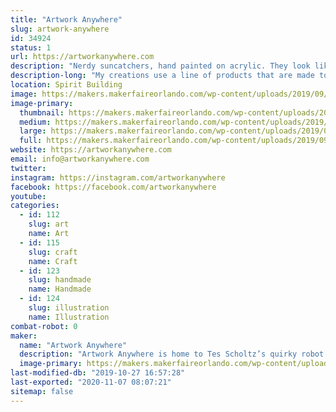 ```yaml
---
title: "Artwork Anywhere"
slug: artwork-anywhere
id: 34924
status: 1
url: https://artworkanywhere.com
description: "Nerdy suncatchers, hand painted on acrylic. They look like stained glass, but they are lightweight and shatter resistant. There will be finished pieces for sale, as well as sample pieces showing the various stages of creation."
description-long: "My creations use a line of products that are made to mimic stained glass. Many people use it on glass, but I chose to work on acrylic. Acrylic is less than half the weight of glass, and much more durable. I get a lot of questions about how I make my pieces. I don’t always use products as instructed, and I also make some of my own blends with different paints and additives. I have shown short video clips on instagram, but now I’m looking forward to having the opportunity to give people an idea of how the process actually looks, in person."
location: Spirit Building
image: https://makers.makerfaireorlando.com/wp-content/uploads/2019/09/EBDCD7C2-C6D5-411F-9F2C-1B810522237B-1022x1024.jpeg
image-primary:
  thumbnail: https://makers.makerfaireorlando.com/wp-content/uploads/2019/09/EBDCD7C2-C6D5-411F-9F2C-1B810522237B-150x150.jpeg
  medium: https://makers.makerfaireorlando.com/wp-content/uploads/2019/09/EBDCD7C2-C6D5-411F-9F2C-1B810522237B-300x300.jpeg
  large: https://makers.makerfaireorlando.com/wp-content/uploads/2019/09/EBDCD7C2-C6D5-411F-9F2C-1B810522237B-1022x1024.jpeg
  full: https://makers.makerfaireorlando.com/wp-content/uploads/2019/09/EBDCD7C2-C6D5-411F-9F2C-1B810522237B.jpeg
website: https://artworkanywhere.com
email: info@artworkanywhere.com
twitter: 
instagram: https://instagram.com/artworkanywhere
facebook: https://facebook.com/artworkanywhere
youtube: 
categories:
  - id: 112
    slug: art
    name: Art
  - id: 115
    slug: craft
    name: Craft
  - id: 123
    slug: handmade
    name: Handmade
  - id: 124
    slug: illustration
    name: Illustration
combat-robot: 0
maker:
  name: "Artwork Anywhere"
  description: "Artwork Anywhere is home to Tes Scholtz’s quirky robot art and nerdy suncatchers.  Hand painted on acrylic, they evoke the look of stained glass, and feature pop culture favorites, as well as many of her own designs."
  image-primary: https://makers.makerfaireorlando.com/wp-content/uploads/2019/07/F64BE7D8-C772-4CEC-928E-8D91056C9891.png
last-modified-db: "2019-10-27 16:57:28"
last-exported: "2020-11-07 08:07:21"
sitemap: false
---
```

